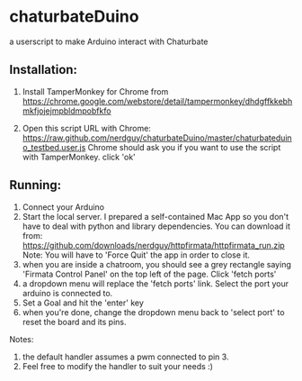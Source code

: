 chaturbateDuino
===============

a userscript to make Arduino interact with Chaturbate

## Installation:

1. Install TamperMonkey for Chrome from https://chrome.google.com/webstore/detail/tampermonkey/dhdgffkkebhmkfjojejmpbldmpobfkfo

2. Open this script URL with Chrome: https://raw.github.com/nerdguy/chaturbateDuino/master/chaturbateduino_testbed.user.js
Chrome should ask you if you want to use the script with TamperMonkey. click 'ok'

## Running:
1. Connect your Arduino
2. Start the local server. I prepared a self-contained Mac App so you don't have to deal with python and library dependencies. You can download it from: https://github.com/downloads/nerdguy/httpfirmata/httpfirmata_run.zip
Note: You will have to 'Force Quit' the app in order to close it.
3. when you are inside a chatroom, you should see a grey rectangle saying 'Firmata Control Panel' on the top left of the page. Click 'fetch ports'
4. a dropdown menu will replace the 'fetch ports' link. Select the port your arduino is connected to.
5. Set a Goal and hit the 'enter' key
6. when you're done, change the dropdown menu back to 'select port' to reset the board and its pins.

Notes:

1. the default handler assumes a pwm connected to pin 3.
2. Feel free to modify the handler to suit your needs :)
